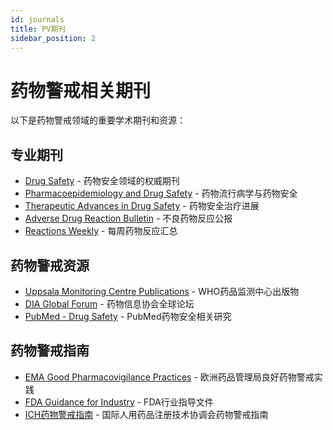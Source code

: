 ```yaml
---
id: journals
title: PV期刊
sidebar_position: 2
---
```


# 药物警戒相关期刊

以下是药物警戒领域的重要学术期刊和资源：

## 专业期刊

- [Drug Safety](https://link.springer.com/journal/40264) - 药物安全领域的权威期刊
- [Pharmacoepidemiology and Drug Safety](https://onlinelibrary.wiley.com/journal/10991557) - 药物流行病学与药物安全
- [Therapeutic Advances in Drug Safety](https://journals.sagepub.com/home/taw) - 药物安全治疗进展
- [Adverse Drug Reaction Bulletin](https://journals.lww.com/adrb/pages/default.aspx) - 不良药物反应公报
- [Reactions Weekly](https://link.springer.com/journal/40278) - 每周药物反应汇总

## 药物警戒资源

- [Uppsala Monitoring Centre Publications](https://www.who-umc.org/research-scientific-development/publications/) - WHO药品监测中心出版物
- [DIA Global Forum](https://globalforum.diaglobal.org/) - 药物信息协会全球论坛
- [PubMed - Drug Safety](https://pubmed.ncbi.nlm.nih.gov/?term=drug+safety) - PubMed药物安全相关研究

## 药物警戒指南

- [EMA Good Pharmacovigilance Practices](https://www.ema.europa.eu/en/human-regulatory/post-authorisation/pharmacovigilance/good-pharmacovigilance-practices) - 欧洲药品管理局良好药物警戒实践
- [FDA Guidance for Industry](https://www.fda.gov/drugs/guidance-compliance-regulatory-information/guidances-drugs) - FDA行业指导文件
- [ICH药物警戒指南](https://www.ich.org/page/efficacy-guidelines) - 国际人用药品注册技术协调会药物警戒指南